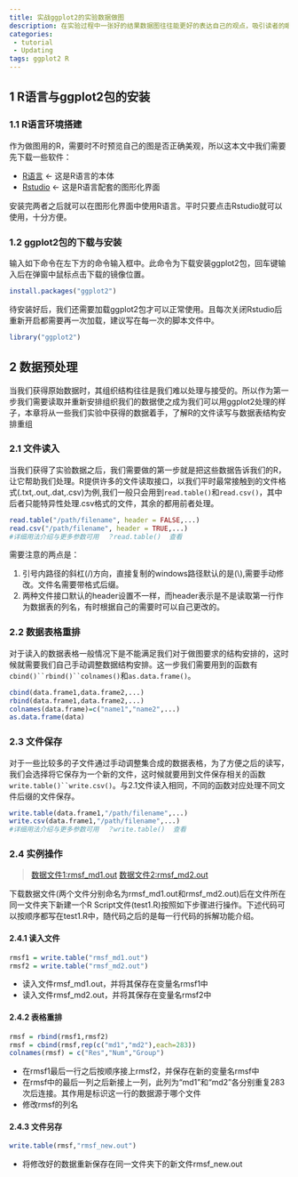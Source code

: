 ```yaml
---
title: 实战ggplot2的实验数据做图
description: 在实验过程中一张好的结果数据图往往能更好的表达自己的观点，吸引读者的眼球，同时给与别人高端的感觉。本文将从计算生物模拟实验的结果出发做图，浅析R语言的ggplot2包如何制作一张美观的实验图片。
categories:
 - tutorial
 - Updating
tags: ggplot2 R
---
```


## 1 R语言与ggplot2包的安装
### 1.1 R语言环境搭建
作为做图用的R，需要时不时预览自己的图是否正确美观，所以这本文中我们需要先下载一些软件：
 - [R语言](https://mirrors.ustc.edu.cn/CRAN/) <- 这是R语言的本体
 - [Rstudio](https://www.rstudio.com/products/rstudio/download/) <- 这是R语言配套的图形化界面

安装完两者之后就可以在图形化界面中使用R语言。平时只要点击Rstudio就可以使用，十分方便。
### 1.2 ggplot2包的下载与安装
输入如下命令在左下方的命令输入框中。此命令为下载安装ggplot2包，回车键输入后在弹窗中鼠标点击下载的镜像位置。
```R
install.packages("ggplot2")
```
待安装好后，我们还需要加载ggplot2包才可以正常使用。且每次关闭Rstudio后重新开启都需要再一次加载，建议写在每一次的脚本文件中。
```R
library("ggplot2")
```

## 2 数据预处理
当我们获得原始数据时，其组织结构往往是我们难以处理与接受的。所以作为第一步我们需要读取并重新安排组织我们的数据使之成为我们可以用ggplot2处理的样子，本章将从一些我们实验中获得的数据着手，了解R的文件读写与数据表结构安排重组
### 2.1 文件读入
当我们获得了实验数据之后，我们需要做的第一步就是把这些数据告诉我们的R，让它帮助我们处理。R提供许多的文件读取接口，以我们平时最常接触到的文件格式(.txt,.out,.dat,.csv)为例,我们一般只会用到`read.table()`和`read.csv()`，其中后者只能特异性处理.csv格式的文件，其余的都用前者处理。
```R
read.table("/path/filename", header = FALSE,...)
read.csv("/path/filename", header = TRUE,...)
#详细用法介绍与更多参数可用  ？read.table()  查看
```
需要注意的两点是：
1. 引号内路径的斜杠(/)方向，直接复制的windows路径默认的是(\\),需要手动修改。文件名需要带格式后缀。
2. 两种文件接口默认的header设置不一样，而header表示是不是读取第一行作为数据表的列名，有时根据自己的需要时可以自己更改的。

### 2.2 数据表格重排
对于读入的数据表格一般情况下是不能满足我们对于做图要求的结构安排的，这时候就需要我们自己手动调整数据结构安排。这一步我们需要用到的函数有`cbind()``rbind()``colnames()`和`as.data.frame()`。
```R
cbind(data.frame1,data.frame2,...)
rbind(data.frame1,data.frame2,...)
colnames(data.frame)=c("name1","name2",...)
as.data.frame(data)
```
### 2.3 文件保存
对于一些比较多的子文件通过手动调整集合成的数据表格，为了方便之后的读写，我们会选择将它保存为一个新的文件，这时候就要用到文件保存相关的函数`write.table()``write.csv()`。与2.1文件读入相同，不同的函数对应处理不同文件后缀的文件保存。
```R
write.table(data.frame1,"/path/filename",...)
write.csv(data.frame1,"/path/filename",...)
#详细用法介绍与更多参数可用  ？write.table()  查看
```
### 2.4 实例操作
> [数据文件1:rmsf_md1.out](/source/ggplot2/rmsf_md1.out)
> [数据文件2:rmsf_md2.out](/source/ggplot2/rmsf_md2.out)

下载数据文件(两个文件分别命名为rmsf_md1.out和rmsf_md2.out)后在文件所在同一文件夹下新建一个R Script文件(test1.R)按照如下步骤进行操作。下述代码可以按顺序都写在test1.R中，随代码之后的是每一行代码的拆解功能介绍。
#### 2.4.1 读入文件
```R
rmsf1 = write.table("rmsf_md1.out")
rmsf2 = write.table("rmsf_md2.out")
```
 - 读入文件rmsf_md1.out，并将其保存在变量名rmsf1中
 - 读入文件rmsf_md2.out，并将其保存在变量名rmsf2中

#### 2.4.2 表格重排
```R
rmsf = rbind(rmsf1,rmsf2)
rmsf = cbind(rmsf,rep(c("md1","md2"),each=283))
colnames(rmsf) = c("Res","Num","Group")
```
 - 在rmsf1最后一行之后按顺序接上rmsf2，并保存在新的变量名rmsf中
 - 在rmsf中的最后一列之后新接上一列，此列为“md1”和“md2”各分别重复283次后连接。其作用是标识这一行的数据源于哪个文件
 - 修改rmsf的列名

#### 2.4.3 文件另存
```R
write.table(rmsf,"rmsf_new.out")
```
 - 将修改好的数据重新保存在同一文件夹下的新文件rmsf_new.out
